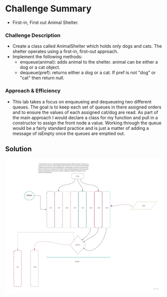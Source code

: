 # Challenge Summary

- First-in, First out Animal Shelter.

### Challenge Description
- Create a class called AnimalShelter which holds only dogs and cats. The shelter operates using a first-in, first-out approach.
- Implement the following methods:
    * enqueue(animal): adds animal to the shelter. animal can be either a dog or a cat object.
    * dequeue(pref): returns either a dog or a cat. If pref is not "dog" or "cat" then return null.


### Approach & Efficiency
- This lab takes a focus on enqueueing and dequeueing two different queues. The goal is to keep each set of queues in there assigned orders and to ensure the values of each assigned cat/dog are read. As part of the main approach I would declare a class for my function and pull in a constructor to assign the front node a value. Working through the queue would be a fairly standard practice and is just a matter of adding a message of isEmpty once the queues are emptied out. 

## Solution

![Solution Code](/Assets/Code_Challenge_12.jpg)